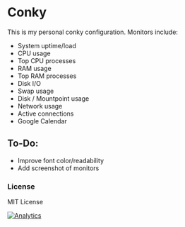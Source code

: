 # Conky

This is my personal conky configuration. Monitors include:

* System uptime/load
* CPU usage
* Top CPU processes
* RAM usage
* Top RAM processes
* Disk I/O
* Swap usage
* Disk / Mountpoint usage
* Network usage
* Active connections
* Google Calendar

## To-Do:

* Improve font color/readability
* Add screenshot of monitors


### License

MIT License

[![Analytics](https://cjs-beacon.appspot.com/UA-10006093-3/github/cjsheets/scripts/conky?pixel)](https://github.com/cjsheets/scripts/conky)
